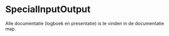 # SpecialInputOutput

Alle documentatie (logboek en presentatie) is te vinden in de documentatie map.
